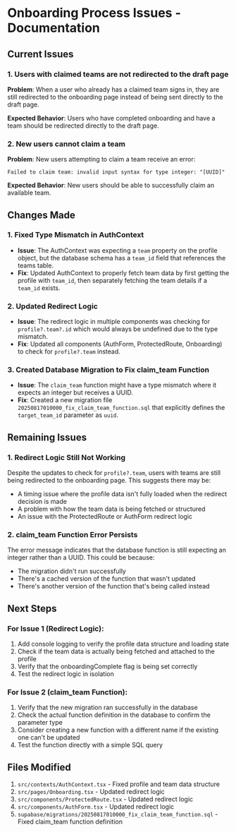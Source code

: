 # Onboarding Process Issues - Documentation

## Current Issues

### 1. Users with claimed teams are not redirected to the draft page
**Problem**: When a user who already has a claimed team signs in, they are still redirected to the onboarding page instead of being sent directly to the draft page.

**Expected Behavior**: Users who have completed onboarding and have a team should be redirected directly to the draft page.

### 2. New users cannot claim a team
**Problem**: New users attempting to claim a team receive an error:
```
Failed to claim team: invalid input syntax for type integer: "[UUID]"
```

**Expected Behavior**: New users should be able to successfully claim an available team.

## Changes Made

### 1. Fixed Type Mismatch in AuthContext
- **Issue**: The AuthContext was expecting a `team` property on the profile object, but the database schema has a `team_id` field that references the teams table.
- **Fix**: Updated AuthContext to properly fetch team data by first getting the profile with `team_id`, then separately fetching the team details if a `team_id` exists.

### 2. Updated Redirect Logic
- **Issue**: The redirect logic in multiple components was checking for `profile?.team?.id` which would always be undefined due to the type mismatch.
- **Fix**: Updated all components (AuthForm, ProtectedRoute, Onboarding) to check for `profile?.team` instead.

### 3. Created Database Migration to Fix claim_team Function
- **Issue**: The `claim_team` function might have a type mismatch where it expects an integer but receives a UUID.
- **Fix**: Created a new migration file `20250817010000_fix_claim_team_function.sql` that explicitly defines the `target_team_id` parameter as `uuid`.

## Remaining Issues

### 1. Redirect Logic Still Not Working
Despite the updates to check for `profile?.team`, users with teams are still being redirected to the onboarding page. This suggests there may be:

- A timing issue where the profile data isn't fully loaded when the redirect decision is made
- A problem with how the team data is being fetched or structured
- An issue with the ProtectedRoute or AuthForm redirect logic

### 2. claim_team Function Error Persists
The error message indicates that the database function is still expecting an integer rather than a UUID. This could be because:

- The migration didn't run successfully
- There's a cached version of the function that wasn't updated
- There's another version of the function that's being called instead

## Next Steps

### For Issue 1 (Redirect Logic):
1. Add console logging to verify the profile data structure and loading state
2. Check if the team data is actually being fetched and attached to the profile
3. Verify that the onboardingComplete flag is being set correctly
4. Test the redirect logic in isolation

### For Issue 2 (claim_team Function):
1. Verify that the new migration ran successfully in the database
2. Check the actual function definition in the database to confirm the parameter type
3. Consider creating a new function with a different name if the existing one can't be updated
4. Test the function directly with a simple SQL query

## Files Modified

1. `src/contexts/AuthContext.tsx` - Fixed profile and team data structure
2. `src/pages/Onboarding.tsx` - Updated redirect logic
3. `src/components/ProtectedRoute.tsx` - Updated redirect logic
4. `src/components/AuthForm.tsx` - Updated redirect logic
5. `supabase/migrations/20250817010000_fix_claim_team_function.sql` - Fixed claim_team function definition